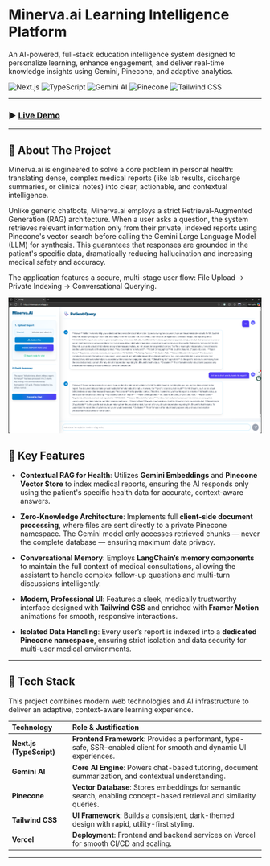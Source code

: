 # Minerva.ai Learning Intelligence Platform

An AI-powered, full-stack education intelligence system designed to personalize learning, enhance engagement, and deliver real-time knowledge insights using Gemini, Pinecone, and adaptive analytics.

![Next.js](https://img.shields.io/badge/Next.js-000000?logo=next.js&logoColor=white&style=for-the-badge)
![TypeScript](https://img.shields.io/badge/TypeScript-3178C6?logo=typescript&logoColor=white&style=for-the-badge)
![Gemini AI](https://img.shields.io/badge/Gemini_AI-4285F4?logo=google&logoColor=white&style=for-the-badge)
![Pinecone](https://img.shields.io/badge/Pinecone-00A78E?logo=pinecone&logoColor=white&style=for-the-badge)
![Tailwind CSS](https://img.shields.io/badge/Tailwind_CSS-38B2AC?logo=tailwind-css&logoColor=white&style=for-the-badge)

---

### ▶️ [Live Demo](https://minervaai.vercel.app/)

---



## 📖 About The Project

Minerva.ai is engineered to solve a core problem in personal health: translating dense, complex medical reports (like lab results, discharge summaries, or clinical notes) into clear, actionable, and contextual intelligence.

Unlike generic chatbots, Minerva.ai employs a strict Retrieval-Augmented Generation (RAG) architecture. When a user asks a question, the system retrieves relevant information only from their private, indexed reports using Pinecone's vector search before calling the Gemini Large Language Model (LLM) for synthesis. This guarantees that responses are grounded in the patient's specific data, dramatically reducing hallucination and increasing medical safety and accuracy.

The application features a secure, multi-stage user flow: File Upload -> Private Indexing -> Conversational Querying.


![Project Screenshot](public/med.png)


## 🌟 Key Features

- **Contextual RAG for Health**: Utilizes **Gemini Embeddings** and **Pinecone Vector Store** to index medical reports, ensuring the AI responds only using the patient's specific health data for accurate, context-aware answers.

- **Zero-Knowledge Architecture**: Implements full **client-side document processing**, where files are sent directly to a private Pinecone namespace. The Gemini model only accesses retrieved chunks — never the complete database — ensuring maximum data privacy.

- **Conversational Memory**: Employs **LangChain’s memory components** to maintain the full context of medical consultations, allowing the assistant to handle complex follow-up questions and multi-turn discussions intelligently.

- **Modern, Professional UI**: Features a sleek, medically trustworthy interface designed with **Tailwind CSS** and enriched with **Framer Motion** animations for smooth, responsive interactions.

- **Isolated Data Handling**: Every user’s report is indexed into a **dedicated Pinecone namespace**, ensuring strict isolation and data security for multi-user medical environments.


---

## 🔧 Tech Stack

This project combines modern web technologies and AI infrastructure to deliver an adaptive, context-aware learning experience.

| Technology | Role & Justification |
| :---------- | :------------------ |
| **Next.js (TypeScript)** | **Frontend Framework**: Provides a performant, type-safe, SSR-enabled client for smooth and dynamic UI experiences. |
| **Gemini AI** | **Core AI Engine**: Powers chat-based tutoring, document summarization, and contextual understanding. |
| **Pinecone** | **Vector Database**: Stores embeddings for semantic search, enabling concept-based retrieval and similarity queries. |
| **Tailwind CSS** | **UI Framework**: Builds a consistent, dark-themed design with rapid, utility-first styling. |
| **Vercel** | **Deployment**: Frontend and backend services on Vercel for smooth CI/CD and scaling. |

---

